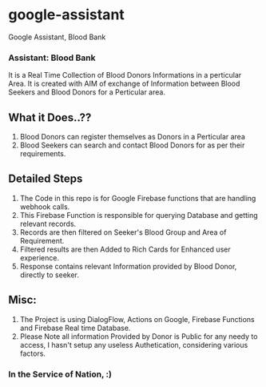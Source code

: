 # google-assistant
Google Assistant, Blood Bank

### Assistant: Blood Bank
It is a Real Time Collection of Blood Donors Informations in a perticular Area.
It is created with AIM of exchange of Information between Blood Seekers and Blood Donors for a Perticular area.


## What it Does..??
1. Blood Donors can register themselves as Donors in a Perticular area
2. Blood Seekers can search and contact Blood Donors for as per their requirements.

    
## Detailed Steps
1. The Code in this repo is for Google Firebase functions that are handling webhook calls. 
2. This Firebase Function is responsible for querying Database and getting relevant records.
3. Records are then filtered on Seeker's Blood Group and Area of Requirement.
4. Filtered results are then Added to Rich Cards for Enhanced user experience.
5. Response contains relevant Information provided by Blood Donor, directly to seeker.


## Misc:
1. The Project is using DialogFlow, Actions on Google, Firebase Functions and Firebase Real time Database.
2. Please Note all information Provided by Donor is Public for any needy to access, I hasn't setup any useless Authetication, considering various factors.

### In the Service of Nation, :)


  

